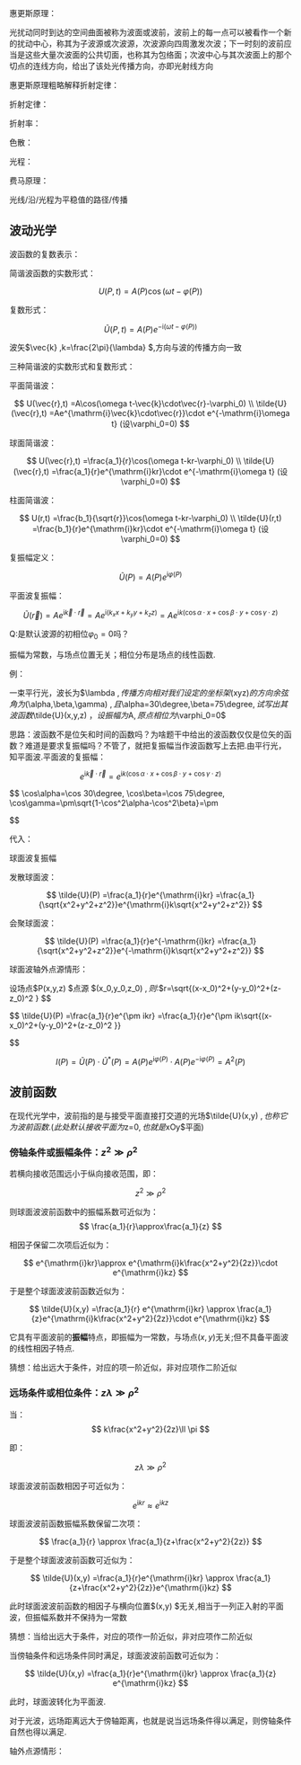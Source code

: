 惠更斯原理：

光扰动同时到达的空间曲面被称为波面或波前，波前上的每一点可以被看作一个新的扰动中心，称其为子波源或次波源，次波源向四周激发次波；下一时刻的波前应当是这些大量次波面的公共切面，也称其为包络面；次波中心与其次波面上的那个切点的连线方向，给出了该处光传播方向，亦即光射线方向

惠更斯原理粗略解释折射定律：

折射定律：

折射率：

色散：

光程：


费马原理：

光线/沿/光程为平稳值的路径/传播

## 波动光学

波函数的复数表示：

简谐波函数的实数形式：

$$
U(P,t)=A(P)\cos(\omega t-\varphi(P))
$$

复数形式：

$$
\tilde{U}(P,t)=A(P)e^{-\mathrm{i}(\omega t-\varphi(P))}
$$

波矢$\vec{k} ,k=\frac{2\pi}{\lambda} $,方向与波的传播方向一致


三种简谐波的实数形式和复数形式：

平面简谐波：

$$
U(\vec{r},t)
=A\cos(\omega t-\vec{k}\cdot\vec{r}-\varphi_0) \\
\tilde{U}(\vec{r},t)
=Ae^{\mathrm{i}\vec{k}\cdot\vec{r}}\cdot e^{-\mathrm{i}\omega t}
(设\varphi_0=0)
$$

球面简谐波：

$$
U(\vec{r},t)
=\frac{a_1}{r}\cos(\omega t-kr-\varphi_0) \\
\tilde{U}(\vec{r},t)
=\frac{a_1}{r}e^{\mathrm{i}kr}\cdot e^{-\mathrm{i}\omega t}
(设\varphi_0=0)
$$

柱面简谐波：

$$
U(r,t)
=\frac{b_1}{\sqrt{r}}\cos(\omega t-kr-\varphi_0) \\
\tilde{U}(r,t)
=\frac{b_1}{r}e^{\mathrm{i}kr}\cdot e^{-\mathrm{i}\omega t}
(设\varphi_0=0)
$$

复振幅定义：

$$
\tilde{U}(P)=A(P)e^{\mathrm{i}\varphi(P)}
$$

平面波复振幅：

$$
\tilde{U}(\vec{r})
=Ae^{\mathrm{i}\vec{k}\cdot\vec{r}}
=Ae^{\mathrm{i}(k_xx+k_yy+k_zz)}
=Ae^{\mathrm{i}k(\cos\alpha\cdot x+\cos\beta\cdot y+\cos\gamma\cdot z)}
$$

Q:是默认波源的初相位$\varphi_0=0$吗？

振幅为常数，与场点位置无关；相位分布是场点的线性函数.

例：

一束平行光，波长为$\lambda $,传播方向相对我们设定的坐标架$(xyz)$的方向余弦角为$(\alpha,\beta,\gamma) $,且$\alpha=30\degree,\beta=75\degree$,试写出其波函数$\tilde{U}(x,y,z) $，设振幅为$A$,原点相位为$\varphi_0=0$

思路：波函数不是位矢和时间的函数吗？为啥题干中给出的波函数仅仅是位矢的函数？难道是要求复振幅吗？不管了，就把复振幅当作波函数写上去把.由平行光，知平面波.平面波的复振幅：

$$
e^{\mathrm{i}\vec{k}\cdot\vec{r}}
=e^{\mathrm{i}k(\cos\alpha\cdot x+\cos\beta\cdot y+\cos\gamma\cdot z)}
$$

$$
\cos\alpha=\cos 30\degree,
\cos\beta=\cos 75\degree,
\cos\gamma=\pm\sqrt{1-\cos^2\alpha-\cos^2\beta}=\pm

$$

代入：


球面波复振幅

发散球面波：

$$
\tilde{U}(P)
=\frac{a_1}{r}e^{\mathrm{i}kr}
=\frac{a_1}{\sqrt{x^2+y^2+z^2}}e^{\mathrm{i}k\sqrt{x^2+y^2+z^2}}
$$

会聚球面波：

$$
\tilde{U}(P)
=\frac{a_1}{r}e^{-\mathrm{i}kr}
=\frac{a_1}{\sqrt{x^2+y^2+z^2}}e^{-\mathrm{i}k\sqrt{x^2+y^2+z^2}}
$$

球面波轴外点源情形：

设场点$P(x,y,z) $点源 $(x_0,y_0,z_0) $,则:$$r=\sqrt{(x-x_0)^2+(y-y_0)^2+(z-z_0)^2 } $$

$$
\tilde{U}(P)
=\frac{a_1}{r}e^{\pm ikr}
=\frac{a_1}{r}e^{\pm ik\sqrt{(x-x_0)^2+(y-y_0)^2+(z-z_0)^2 }}

$$

$$
I(P)=\tilde{U}(P)\cdot \tilde{U}^*(P)=A(P)e^{\mathrm{i}\varphi(P)}\cdot A(P)e^{-\mathrm{i}\varphi(P)}=A^2(P)
$$

## 波前函数

在现代光学中，波前指的是与接受平面直接打交道的光场$\tilde{U}(x,y) $,也称它为波前函数. (此处默认接收平面为$z=0$,也就是$xOy$平面)

### 傍轴条件或振幅条件：$z^2\gg\rho^2$

若横向接收范围远小于纵向接收范围，即：

$$
z^2\gg \rho^2
$$

则球面波波前函数中的振幅系数可近似为：
$$
\frac{a_1}{r}\approx\frac{a_1}{z}
$$

相因子保留二次项后近似为：

$$
e^{\mathrm{i}kr}\approx e^{\mathrm{i}k\frac{x^2+y^2}{2z}}\cdot e^{\mathrm{i}kz}
$$

于是整个球面波波前函数近似为：

$$
\tilde{U}(x,y)
=\frac{a_1}{r} e^{\mathrm{i}kr}
\approx \frac{a_1}{z}e^{\mathrm{i}k\frac{x^2+y^2}{2z}}\cdot e^{\mathrm{i}kz}
$$

它具有平面波前的**振幅**特点，即振幅为一常数，与场点$(x,y)$无关;但不具备平面波的线性相因子特点.

猜想：给出远大于条件，对应的项一阶近似，非对应项作二阶近似

### 远场条件或相位条件：$z\lambda \gg \rho^2$

当：
$$
k\frac{x^2+y^2}{2z}\ll \pi
$$

即：

$$
z\lambda \gg \rho^2
$$

球面波波前函数相因子可近似为：

$$
e^{\mathrm{i}kr}
\approx e^{\mathrm{i}kz}
$$

球面波波前函数振幅系数保留二次项：

$$
\frac{a_1}{r}
\approx \frac{a_1}{z+\frac{x^2+y^2}{2z}}
$$

于是整个球面波波前函数可近似为：

$$
\tilde{U}(x,y)
=\frac{a_1}{r}e^{\mathrm{i}kr}
\approx \frac{a_1}{z+\frac{x^2+y^2}{2z}}e^{\mathrm{i}kz}
$$

此时球面波波前函数的相因子与横向位置$(x,y) $无关,相当于一列正入射的平面波，但振幅系数并不保持为一常数

猜想：当给出远大于条件，对应的项作一阶近似，非对应项作二阶近似

当傍轴条件和远场条件同时满足，球面波波前函数可近似为：

$$
\tilde{U}(x,y)
=\frac{a_1}{r}e^{\mathrm{i}kr}
\approx \frac{a_1}{z} e^{\mathrm{i}kz}
$$

此时，球面波转化为平面波.

对于光波，远场距离远大于傍轴距离，也就是说当远场条件得以满足，则傍轴条件自然也得以满足.

轴外点源情形：





